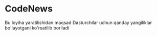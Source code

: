 # CodeNews
Bu loyiha yaratilishidan maqsad Dasturchilar uchun qanday yangiliklar bo'layotgani ko'rsatilib boriladi
